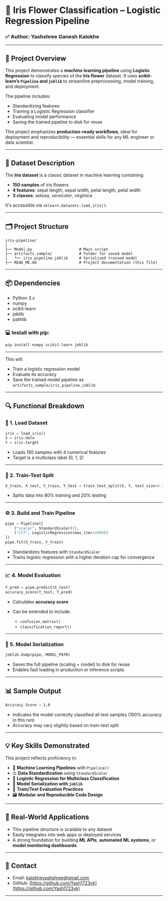# 🌸 Iris Flower Classification – Logistic Regression Pipeline

### ✅ Author: Yashshree Ganesh Kalokhe

---

## 📌 Project Overview

This project demonstrates a **machine learning pipeline** using **Logistic Regression** to classify species of the **Iris flower** dataset. It uses **scikit-learn’s `Pipeline` and `joblib`** to streamline preprocessing, model training, and deployment.

The pipeline includes:

* Standardizing features
* Training a Logistic Regression classifier
* Evaluating model performance
* Saving the trained pipeline to disk for reuse

This project emphasizes **production-ready workflows**, ideal for deployment and reproducibility — essential skills for any ML engineer or data scientist.

---

## 🧠 Dataset Description

The **Iris dataset** is a classic dataset in machine learning containing:

* **150 samples** of iris flowers
* **4 features**: sepal length, sepal width, petal length, petal width
* **3 classes**: *setosa*, *versicolor*, *virginica*

It's accessible via `sklearn.datasets.load_iris()`.

---

## 🗂️ Project Structure

```
iris-pipeline/
│
├── Model.py                     # Main script
├── artifacts_sample/            # Folder for saved model
│   └── iris_pipeline.joblib     # Serialized trained model
├── READ_ME.md                   # Project documentation (this file)
```

---

## 📦 Dependencies

* Python 3.x
* numpy
* scikit-learn
* joblib
* pathlib

### 💻 Install with pip:

```bash
pip install numpy scikit-learn joblib
```

---
This will:

* Train a logistic regression model
* Evaluate its accuracy
* Save the trained model pipeline as `artifacts_sample/iris_pipeline.joblib`

---

## 🔍 Functional Breakdown

### 🧬 1. Load Dataset

```python
iris = load_iris()
X = iris.data
Y = iris.target
```

* Loads 150 samples with 4 numerical features
* Target is a multiclass label (0, 1, 2)

---

### 🔀 2. Train-Test Split

```python
X_train, X_test, Y_train, Y_test = train_test_split(X, Y, test_size=0.2, random_state=42)
```

* Splits data into 80% training and 20% testing

---

### ⚙️ 3. Build and Train Pipeline

```python
pipe = Pipeline([
    ("scalar", StandardScaler()),
    ("clf", LogisticRegression(max_iter=1000))
])
pipe.fit(X_train, Y_train)
```

* Standardizes features with `StandardScaler`
* Trains logistic regression with a higher iteration cap for convergence

---

### 📈 4. Model Evaluation

```python
Y_pred = pipe.predict(X_test)
accuracy_score(Y_test, Y_pred)
```

* Calculates **accuracy score**
* Can be extended to include:

  * `confusion_matrix()`
  * `classification_report()`

---

### 💾 5. Model Serialization

```python
joblib.dump(pipe, MODEL_PATH)
```

* Saves the full pipeline (scaling + model) to disk for reuse
* Enables fast loading in production or inference scripts

---

## 📊 Sample Output

```bash
Accuracy Score : 1.0
```

* Indicates the model correctly classified all test samples (100% accuracy in this run)
* Accuracy may vary slightly based on train-test split

---

## 💡 Key Skills Demonstrated

This project reflects proficiency in:

* 🔁 **Machine Learning Pipelines** with `Pipeline()`
* ⚖️ **Data Standardization** using `StandardScaler`
* 🤖 **Logistic Regression for Multiclass Classification**
* 💾 **Model Serialization with `joblib`**
* 🧪 **Train/Test Evaluation Practices**
* 🗃️ **Modular and Reproducible Code Design**

---

## 🚀 Real-World Applications

* This pipeline structure is scalable to any dataset
* Easily integrates into web apps or deployed services
* A strong foundation for building **ML APIs**, **automated ML systems**, or **model monitoring dashboards**

---

## 📧 Contact

* Email: [kalokheyashshree@gmail.com](mailto:kalokheyashshree@gmail.com)
* GitHub: [https://github.com/Yash1723vk](https://github.com/Yash1723vk)

---
